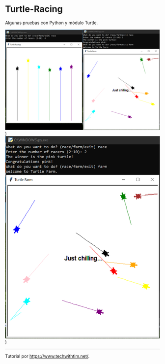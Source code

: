 # Turtle-Racing

Algunas pruebas con Python y módulo Turtle.

![ScreenShot](/screenshots/turtle3.png))
![ScreenShot2](/screenshots/turtle2.png))

-------------------------------------

Tutorial por https://www.techwithtim.net/.
